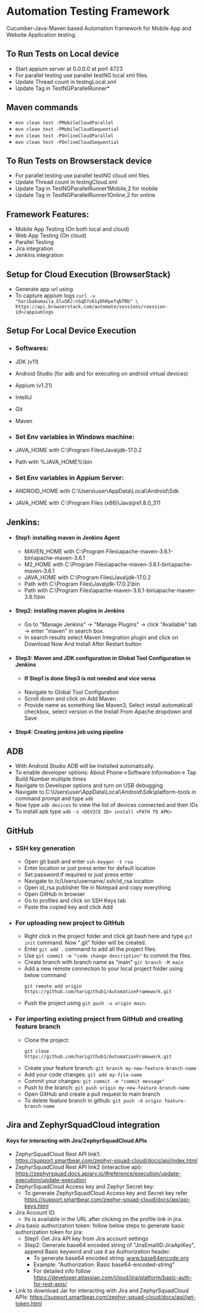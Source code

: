 # Automation Testing Framework
Cucumber-Java-Maven based Automation framework for Mobile App and Website Application testing.

## To Run Tests on Local device
- Start appium server at 0.0.0.0 at port 4723
- For parallel testing use parallel testNG local xml files. 
- Update Thread count in testngLocal.xml
- Update Tag in TestNGParallelRunner*

## Maven commands
- ``mvn clean test -PMobileCloudParallel``
- ``mvn clean test -PMobileCloudSequential``
- ``mvn clean test -POnlineCloudParallel``
- ``mvn clean test -POnlineCloudSequential``

## To Run Tests on Browserstack device
- For parallel testing use parallel testNG cloud xml files.
- Update Thread count in testngCloud.xml
- Update Tag in TestNGParallelRunner1Mobile,2 for mobile
- Update Tag in TestNGParallelRunner1Online,2 for online

## Framework Features:
- Mobile App Testing (On both local and cloud)
- Web App Testing (On cloud)
- Parallel Testing
- Jira integration
- Jenkins integration

## Setup for Cloud Execution (BrowserStack)
- Generate app url using 
- To capture appium logs ``curl -u "haribabumaila_Elu5RJ:nSqD7s61yDhRpefqbTRb" \
  https://api.browserstack.com/automate/sessions/<session-id>/appiumlogs
  ``
## Setup For Local Device Execution
- ### Softwares:
- JDK (v11)
- Android Studio (for adb and for executing on android virtual devices)
- Appium (v1.21)
- IntelliJ
- Git
- Maven

- ### Set Env variables in Windows machine:
- JAVA_HOME with C:\Program Files\Java\jdk-17.0.2
- Path with %JAVA_HOME%\bin

- ### Set Env variables in Appium Server:
- ANDROID_HOME with C:\Users\user\AppData\Local\Android\Sdk
- JAVA_HOME with C:\Program Files (x86)\Java\jre1.8.0_311

## Jenkins:
- #### Step1: installing maven in Jenkins Agent
  - MAVEN_HOME with C:\Program Files\apache-maven-3.6.1-bin\apache-maven-3.6.1
  - M2_HOME with C:\Program Files\apache-maven-3.6.1-bin\apache-maven-3.6.1
  - JAVA_HOME with C:\Program Files\Java\jdk-17.0.2
  - Path with C:\Program Files\Java\jdk-17.0.2\bin
  - Path with C:\Program Files\apache-maven-3.6.1-bin\apache-maven-3.6.1\bin
- #### Step2: installing maven plugins in Jenkins
  - Go to "Manage Jenkins" -> "Manage Plugins" -> click "Available" tab -> enter "maven" in search box.
  - In search results select Maven Integration plugin and click on Download Now And Install After Restart button
- #### Step3: Maven and JDK configuration in Global Tool Configuration in Jenkins
  - #### If Step1 is done Step3 is not needed and vice versa
  - Navigate to Global Tool Configuration
  - Scroll down and click on Add Maven
  - Provide name as something like Maven3, Select install automaticall checkbox, select version in the Install From Apache dropdown and Save
- #### Step4: Creating jenkins job using pipeline

## ADB
- With Android Studio ADB will be installed automatically.
- To enable developer options: About Phone->Software Information-> Tap Build Number multiple times
- Navigate to Developer options and turn on USB debugging
- Navigate to C:\Users\user\AppData\Local\Android\Sdk\platform-tools in command prompt and type ``adb``
- Now type `adb devices` to view the list of devices connected and their IDs
- To install apk type ``adb -s <DEVICE ID> install <PATH TO APK>``

## GitHub
- ### SSH key generation
  - Open git bash and enter
    `
    ssh-keygen -t rsa
    `
  - Enter location or just press enter for default location
  - Set password if required or just press enter
  - Navigate to /c/Users/username/.ssh/id_rsa location
  - Open id_rsa publisher file in Notepad and copy everything
  - Open GitHub in browser
  - Go to profiles and click on SSH Keys tab
  - Paste the copied key and click Add

- ### For uploading new project to GitHub
  - Right click in the project folder and click git bash here and type ``git init`` command. Now ".git" folder will be created.
  - Enter `git add .` command to add all the project files.
  - Use `git commit -m "code change description"` to commit the files.
  - Create branch with branch name as "main" ``git branch -M main``
  - Add a new remote connection to your local project folder using below command
    ````
    git remote add origin https://github.com/harigithub1/AutomationFramework.git
    ````
  - Push the project using `git push -u origin main`.

- ### For importing existing project from GitHub and creating feature branch
  - Clone the project:
    ````
    git clone https://github.com/harigithub1/AutomationFramework.git
    ````
  - Create your feature branch: `git branch my-new-feature-branch-name`
  - Add your code changes: `git add my-file-name`
  - Commit your changes: `git commit -m "commit message"`
  - Push to the branch: `git push origin my-new-feature-branch-name`
  - Open GitHub and create a pull request to main branch
  - To delete feature branch in github: `git push -d origin feature-branch-name`

## Jira and ZephyrSquadCloud integration
#### Keys for interacting with Jira/ZephyrSquadCloud APIs
- ZephyrSquadCloud Rest API link1: https://support.smartbear.com/zephyr-squad-cloud/docs/api/index.html
- ZephyrSquadCloud Rest API link2 (interactive api): https://zephyrsquad.docs.apiary.io/#reference/execution/update-execution/update-execution
- ZephyrSquadCloud Access key and Zephyr Secret key:
  - To generate ZephyrSquadCloud Access key and Secret key refer https://support.smartbear.com/zephyr-squad-cloud/docs/api/api-keys.html
- Jira Account ID:
  - Its is available in the URL after clicking on the profile link in jira.
- Jira basic authorization token: follow below steps to generate basic authorization token for jira:
  - Step1: Get Jira API key from Jira account settings
  - Step2: Generate base64 encoded string of "JiraEmailID:JiraApiKey", append Basic keyword and use it as Authorization header.
    - To generate base64 encoded string: www.base64encode.org
    - Example: "Authorization: Basic base64-encoded-string"
    - For detailed info follow https://developer.atlassian.com/cloud/jira/platform/basic-auth-for-rest-apis/
- Link to download Jar for interacting with Jira and ZephyrSquadCloud APIs: https://support.smartbear.com/zephyr-squad-cloud/docs/api/jwt-token.html